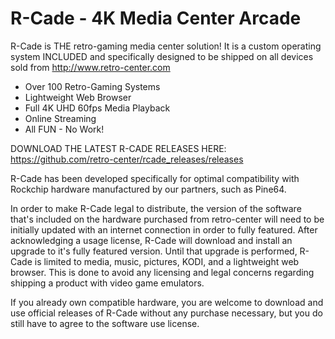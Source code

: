 R-Cade - 4K Media Center Arcade
===============================

R-Cade is THE retro-gaming media center solution! It is a custom operating system INCLUDED and specifically designed to be shipped on all devices sold from 
http://www.retro-center.com

+ Over 100 Retro-Gaming Systems
+ Lightweight Web Browser
+ Full 4K UHD 60fps Media Playback
+ Online Streaming
+ All FUN - No Work!

DOWNLOAD THE LATEST R-CADE RELEASES HERE: https://github.com/retro-center/rcade_releases/releases

R-Cade has been developed specifically for optimal compatibility with Rockchip hardware manufactured by our partners, such as Pine64.

In order to make R-Cade legal to distribute, the version of the software that's included on the hardware purchased from retro-center will need to be initially updated with an internet connection in order to fully featured. After acknowledging a usage license, R-Cade will download and install an upgrade to it's fully featured version. Until that upgrade is performed, R-Cade is limited to media, music, pictures, KODI, and a lightweight web browser. This is done to avoid any licensing and legal concerns regarding shipping a product with video game emulators.

If you already own compatible hardware, you are welcome to download and use official releases of R-Cade without any purchase necessary, but you do still have to agree to the software use license.
